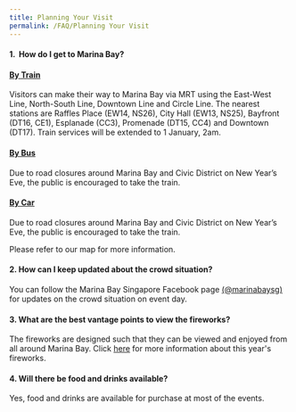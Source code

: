 ```yaml
---
title: Planning Your Visit
permalink: /FAQ/Planning Your Visit
---
```


#### 1.  How do I get to Marina Bay? 

#### <ins>By Train</ins>
Visitors can make their way to Marina Bay via MRT using the East-West Line, North-South Line, Downtown Line and Circle Line. The nearest stations are Raffles Place (EW14, NS26), City Hall (EW13, NS25), Bayfront (DT16, CE1), Esplanade (CC3), Promenade (DT15, CC4) and Downtown (DT17). Train services will be extended to 1 January, 2am. 

#### <ins>By Bus</ins>
Due to road closures around Marina Bay and Civic District on New Year’s Eve, the public is encouraged to take the train. 

#### <ins>By Car</ins>
Due to road closures around Marina Bay and Civic District on New Year’s Eve, the public is encouraged to take the train. 

Please refer to our map for more information. 

#### 2. How can I keep updated about the crowd situation? 

You can follow the Marina Bay Singapore Facebook page <a href="https://www.facebook.com/marinabaysg/">(@marinabaysg)</a> for updates on the crowd situation on event day.

#### 3. What are the best vantage points to view the fireworks? 

The fireworks are designed such that they can be viewed and enjoyed from all around Marina Bay. Click <a href="https://ura-mbsc2020-staging.netlify.com/events/fireworks%20display/">here</a> for more information about this year's fireworks.  

#### 4. Will there be food and drinks available?

Yes, food and drinks are available for purchase at most of the events.  
